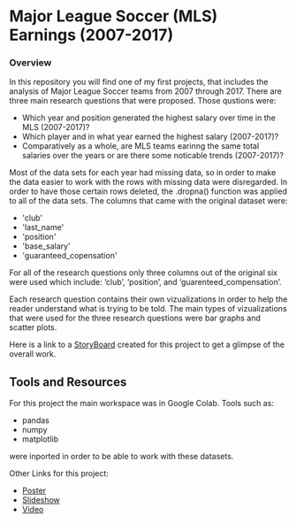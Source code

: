 # Major League Soccer (MLS) Earnings (2007-2017)
### Overview
  In this repository you will find one of my first projects, that includes the analysis of Major League Soccer teams from 2007 through 2017. There are three main research questions that were proposed. Those qustions were:
  
- Which year and position generated the highest salary over time in the MLS (2007-2017)?
- Which player and in what year earned the highest salary (2007-2017)?
- Comparatively as a whole, are MLS teams earinng the same total salaries over the years or are there some noticable trends (2007-2017)?

Most of the data sets for each year had missing data, so in order to make the data easier to work with the rows with missing data were disregarded. In order to have those certain rows deleted, the .dropna() function was applied to all of the data sets. The columns that came with the original dataset were:

- 'club'
- 'last_name'
- 'position'
- 'base_salary'
- 'guaranteed_copensation'

For all of the research questions only three columns out of the original six were used which include: ‘club’, ‘position’, and ‘guarenteed_compensation’.

Each research question contains their own vizualizations in order to help the reader understand what is trying to be told. The main types of vizualizations that were used for the three research questions were bar graphs and scatter plots.

Here is a link to a [StoryBoard](https://drive.google.com/file/d/1S6sjP8Nu459qbW2ExLQuDu7OG1KAopt5/view?usp=sharing) created for this project to get a glimpse of the overall work.

## Tools and Resources
For this project the main workspace was in Google Colab. Tools such as:

- pandas
- numpy 
- matplotlib

were inported in order to be able to work with these datasets.

Other Links for this project:

- [Poster](https://drive.google.com/file/d/1tH7cfsaGsd22xrMe5jVZEUMZWwBQBEfJ/view?usp=sharing)
- [Slideshow](https://docs.google.com/presentation/d/1XNUmTizNbFcnU3NeSgepd9K3nBNxpSweaSpiI6nDbq0/edit?usp=sharing)
- [Video](https://drive.google.com/drive/u/0/folders/1XZDx1JM4zSNo3AherQhgNXv5GVRItnlr)

